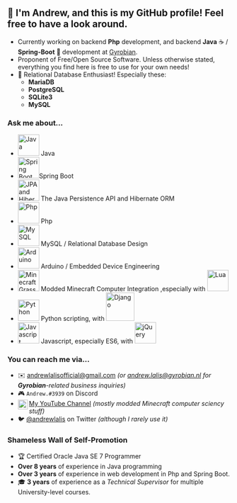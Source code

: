 ## 👋 I'm Andrew, and this is my GitHub profile! Feel free to have a look around.

- Currently working on backend **Php** development, and backend **Java** ☕ / **Spring-Boot** 🍃 development at [Gyrobian](https://gyrobian.nl).
- Proponent of Free/Open Source Software. Unless otherwise stated, everything you find here is free to use for your own needs!
- 💾 Relational Database Enthusiast! Especially these:
  - **MariaDB**
  - **PostgreSQL**
  - **SQLite3**
  - **MySQL**

### Ask me about...

- <img width="48px" src="https://github.com/andrewlalis/andrewlalis/raw/master/img/java_icon.png" alt="Java" /> Java
- <img width="48px" src="https://github.com/andrewlalis/andrewlalis/raw/master/img/spring_boot.png" alt="Spring Boot" />Spring Boot
- <img width="48px" src="https://github.com/andrewlalis/andrewlalis/raw/master/img/jpa_logo.jpg" alt="JPA and Hibernate" /> The Java Persistence API and Hibernate ORM
- <img width="48px" src="https://github.com/andrewlalis/andrewlalis/blob/master/img/php_logo.svg" alt="Php" /> Php
- <img width="48px" src="https://github.com/andrewlalis/andrewlalis/raw/master/img/mysql_logo.jpg" alt="MySQL" /> MySQL / Relational Database Design
- <img width="48px" src="https://github.com/andrewlalis/andrewlalis/raw/master/img/arduino_logo.png" alt="Arduino" /> Arduino / Embedded Device Engineering
- <img width="48px" src="https://github.com/andrewlalis/andrewlalis/raw/master/img/minecraft_grass.png" alt="Minecraft Grass" /> Modded Minecraft Computer Integration ,especially with <img width="48px" src="https://github.com/andrewlalis/andrewlalis/raw/master/img/lua_logo.png" alt="Lua" />
- <img width="48px" src="https://github.com/andrewlalis/andrewlalis/raw/master/img/python_logo.png" alt="Python" /> Python scripting, with <img width="64px" src="https://github.com/andrewlalis/andrewlalis/raw/master/img/django_logo.png" alt="Django" />
- <img width="48px" src="https://github.com/andrewlalis/andrewlalis/raw/master/img/js_logo.png" alt="Javascript" /> Javascript, especially ES6, with <img width="48px" src="https://github.com/andrewlalis/andrewlalis/raw/master/img/jquery_logo.gif" alt="jQuery" />

### You can reach me via...

- ✉️ <andrewlalisofficial@gmail.com>
  *(or <andrew.lalis@gyrobian.nl> for **Gyrobian**-related business inquiries)*
- 🎮 `Andrew.#3939` on Discord
- [<img align="left" alt="Andrew Lalis | YouTube" width="22px" src="https://cdn.jsdelivr.net/npm/simple-icons@v3/icons/youtube.svg" /> My YouTube Channel](https://www.youtube.com/channel/UC9X4mx6-ObPUB6-ud2IGAFQ) *(mostly modded Minecraft computer sciency stuff)*
- 🐦 [@andrewlalis](https://twitter.com/andrewlalis) on Twitter *(although I rarely use it)*

### Shameless Wall of Self-Promotion

- 🏆 Certified Oracle Java SE 7 Programmer
- **Over 8 years** of experience in Java programming
- **Over 3 years** of experience in web development in Php and Spring Boot.
- 🎓 **3 years** of experience as a *Technical Supervisor* for multiple University-level courses.